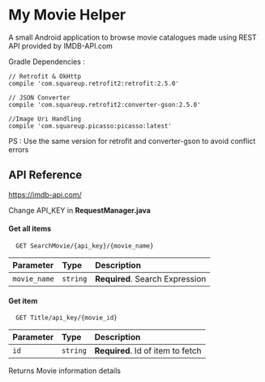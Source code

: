 
# My Movie Helper

A small Android application to browse movie catalogues made using REST API provided by
IMDB-API.com

Gradle Dependencies :



    
    // Retrofit & OkHttp
    compile 'com.squareup.retrofit2:retrofit:2.5.0'

    // JSON Converter
    compile 'com.squareup.retrofit2:converter-gson:2.5.0'

    //Image Uri Handling
    compile 'com.squareup.picasso:picasso:latest'

PS : Use the same version for retrofit and converter-gson to avoid conflict errors




## API Reference
https://imdb-api.com/

Change API_KEY in **RequestManager.java**
#### Get all items

```http
  GET SearchMovie/{api_key}/{movie_name}
```

| Parameter | Type     | Description                |
| :-------- | :------- | :------------------------- |
| `movie_name`      | `string` | **Required**. Search Expression |

#### Get item

```http
  GET Title/api_key/{movie_id}
```

| Parameter | Type     | Description                       |
| :-------- | :------- | :-------------------------------- |
| `id`      | `string` | **Required**. Id of item to fetch |



Returns Movie information details


